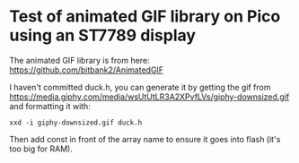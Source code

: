 # Test of animated GIF library on Pico using an ST7789 display

The animated GIF library is from here: https://github.com/bitbank2/AnimatedGIF

I haven't committed duck.h, you can generate it by getting the gif from https://media.giphy.com/media/wsUtUtLR3A2XPvfLVs/giphy-downsized.gif and formatting it with:
```
xxd -i giphy-downsized.gif duck.h
```
Then add const in front of the array name to ensure it goes into flash (it's too big for RAM).

